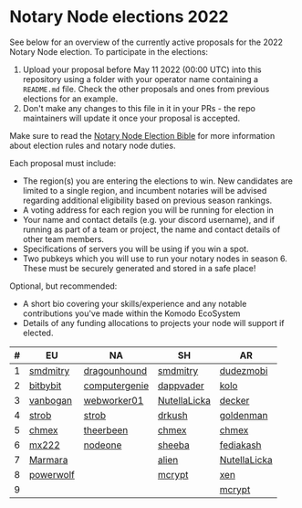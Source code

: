 # Notary Node elections 2022

See below for an overview of the currently active proposals for the 2022 Notary Node election.
To participate in the elections:

1. Upload your proposal before May 11 2022 (00:00 UTC) into this repository using a folder with your operator name containing a `README.md` file. Check the other proposals and ones from previous elections for an example.
2. Don't make any changes to this file in it in your PRs - the repo maintainers will update it once your proposal is accepted.

Make sure to read the [Notary Node Election Bible](https://github.com/KomodoPlatform/dPoW/blob/dev/doc/bible.md) for more information about election rules and notary node duties.

Each proposal must include:
- The region(s) you are entering the elections to win. New candidates are limited to a single region, and incumbent notaries will be advised regarding additional eligibility based on previous season rankings.
- A voting address for each region you will be running for election in
- Your name and contact details (e.g. your discord username), and if running as part of a team or project, the name and contact details of other team members. 
- Specifications of servers you will be using if you win a spot.
- Two pubkeys which you will use to run your notary nodes in season 6. These must be securely generated and stored in a safe place!

Optional, but recommended:
- A short bio covering your skills/experience and any notable contributions you've made within the Komodo EcoSystem
- Details of any funding allocations to projects your node will support if elected.


| # | EU                             | NA                                       | SH                               | AR                               |
| - | ------------------------------ | ---------------------------------------- | -------------------------------- | -------------------------------- |
| 1 | [smdmitry](smdmitry/README.md) | [dragounhound](dragonhound/README.md)    | [smdmitry](smdmitry/README.md)   | [dudezmobi](dudezmobi/README.md) |
| 2 | [bitbybit](bitbybit/README.md) | [computergenie](computergenie/README.md) | [dappvader](dappvader/README.md) | [kolo](kolo/README.md)           |
| 3 | [vanbogan](van/readme.md)      | [webworker01](webworker01/README.md)     | [NutellaLicka](NutellaLicka/README.md) | [decker](decker/README.md) |
| 4 | [strob](strob/README.md)       | [strob](strob/README.md)                 | [drkush](drkush/README.md)       | [goldenman](goldenman/README.md) |
| 5 | [chmex](chmex/README.md)       | [theerbeen](theerbeen/README.md)         | [chmex](chmex/README.md)         | [chmex](chmex/README.md)         |
| 6 | [mx222](mx222/README.md)       | [nodeone](nodeone/README.md)             | [sheeba](sheeba/readme.md)       | [fediakash](fediakash/README.md) |
| 7 | [Marmara](MarmaraChain/README.md)|                                        | [alien](alien/README.md)         | [NutellaLicka](NutellaLicka/README.md)|
| 8 | [powerwolf](powerwolf/README.md)|                                         | [mcrypt](mcrypt/README.md)       | [xen](xen/readme.md)             |
| 9 |                                 |                                         |                                  | [mcrypt](mcrypt/README.md)       |







